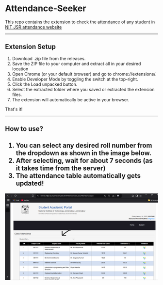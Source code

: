 # Attendance-Seeker

This repo contains the extension to check the attendance of any student in <a href = "https://online.nitjsr.ac.in/endsem/StudentAttendance/ClassAttendance.aspx">NIT JSR attendance website</a>
<br>
<hr>

<h2>Extension Setup</h2>

1. Download .zip file from the releases.
2. Save the ZIP file to your computer and extract all in your desired location
3. Open Chrome (or your default browser) and go to chrome://extensions/.
4. Enable Developer Mode by toggling the switch at the top-right.
5. Click the Load unpacked button.
6. Select the extracted folder where you saved or extracted the extension files.
7. The extension will automatically be active in your browser.

That's it!

<hr>

<h2>How to use?<h2>

1. You can select any desired roll number from the dropdown as shown in the image below.
2. After selecting, wait for about 7 seconds (as it takes time from the server)
3. The attendance table automatically gets updated!

<img src = "ss.png">
